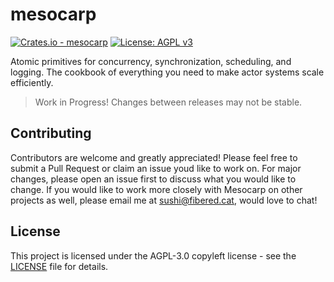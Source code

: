 # mesocarp
[![Crates.io - mesocarp](https://img.shields.io/crates/v/mesocarp?label=mesocarp)](https://crates.io/crates/mesocarp)
[![License: AGPL v3](https://img.shields.io/badge/License-AGPL_v3-blue.svg)](https://www.gnu.org/licenses/agpl-3.0)

Atomic primitives for concurrency, synchronization, scheduling, and logging. The cookbook of everything you need to make actor systems scale efficiently.

> Work in Progress! Changes between releases may not be stable.

## Contributing

Contributors are welcome and greatly appreciated! Please feel free to submit a Pull Request or claim an issue youd like to work on. For major changes, please open an issue first to discuss what you would like to change. If you would like to work more closely with Mesocarp on other projects as well, please email me at sushi@fibered.cat, would love to chat!

## License

This project is licensed under the AGPL-3.0 copyleft license - see the [LICENSE](LICENSE) file for details.
